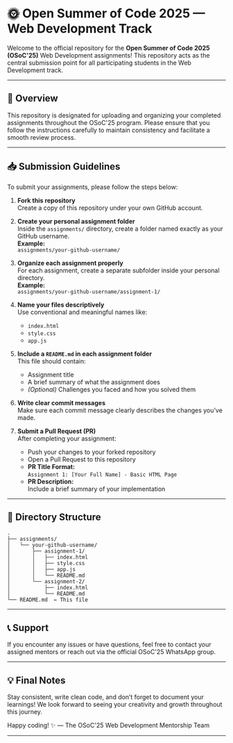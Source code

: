 # 🌞 Open Summer of Code 2025 — Web Development Track

Welcome to the official repository for the **Open Summer of Code 2025 (OSoC'25)** Web Development assignments! This repository acts as the central submission point for all participating students in the Web Development track.

---

## 🚀 Overview

This repository is designated for uploading and organizing your completed assignments throughout the OSoC'25 program. Please ensure that you follow the instructions carefully to maintain consistency and facilitate a smooth review process.

---

## 📥 Submission Guidelines

To submit your assignments, please follow the steps below:

1. **Fork this repository**  
   Create a copy of this repository under your own GitHub account.

2. **Create your personal assignment folder**  
   Inside the `assignments/` directory, create a folder named exactly as your GitHub username.  
   **Example:**  
   `assignments/your-github-username/`

3. **Organize each assignment properly**  
   For each assignment, create a separate subfolder inside your personal directory.  
   **Example:**  
   `assignments/your-github-username/assignment-1/`

4. **Name your files descriptively**  
   Use conventional and meaningful names like:
   - `index.html`
   - `style.css`
   - `app.js`

5. **Include a `README.md` in each assignment folder**  
   This file should contain:
   - Assignment title  
   - A brief summary of what the assignment does  
   - *(Optional)* Challenges you faced and how you solved them

6. **Write clear commit messages**  
   Make sure each commit message clearly describes the changes you’ve made.

7. **Submit a Pull Request (PR)**  
   After completing your assignment:
   - Push your changes to your forked repository
   - Open a Pull Request to this repository
   - **PR Title Format:**  
     `Assignment 1: [Your Full Name] - Basic HTML Page`
   - **PR Description:**  
     Include a brief summary of your implementation


---

## 📁 Directory Structure

```text
.
├── assignments/
│   └── your-github-username/
│       ├── assignment-1/
│       │   ├── index.html
│       │   ├── style.css
│       │   ├── app.js
│       │   └── README.md
│       └── assignment-2/
│           ├── index.html
│           └── README.md
└── README.md  ← This file
```
---
## 📞 Support
If you encounter any issues or have questions, feel free to contact your assigned mentors or reach out via the official OSoC'25 WhatsApp group.

---

## 💡 Final Notes
Stay consistent, write clean code, and don’t forget to document your learnings!
We look forward to seeing your creativity and growth throughout this journey.

Happy coding! ✨
— The OSoC'25 Web Development Mentorship Team

 ---
